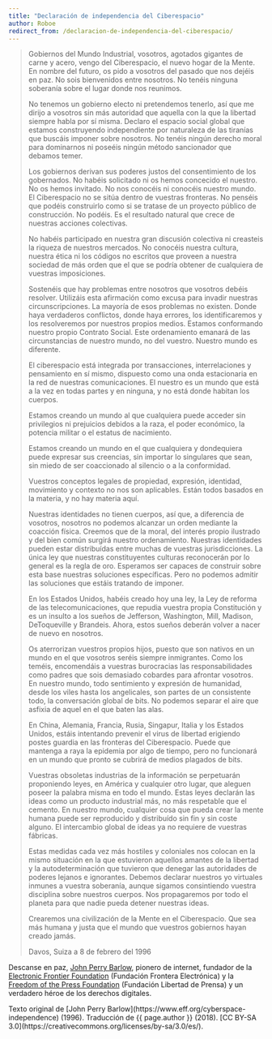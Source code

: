 ```yaml
---
title: "Declaración de independencia del Ciberespacio"
author: Roboe
redirect_from: /declaracion-de-independencia-del-ciberespacio/
---
```


> Gobiernos del Mundo Industrial, vosotros, agotados gigantes de carne y acero, vengo del Ciberespacio, el nuevo hogar de la Mente. En nombre del futuro, os pido a vosotros del pasado que nos dejéis en paz. No sois bienvenidos entre nosotros. No tenéis ninguna soberanía sobre el lugar donde nos reunimos.
>
> No tenemos un gobierno electo ni pretendemos tenerlo, así que me dirijo a vosotros sin más autoridad que aquella con la que la libertad siempre habla por sí misma. Declaro el espacio social global que estamos construyendo independiente por naturaleza de las tiranías que buscáis imponer sobre nosotros. No tenéis ningún derecho moral para dominarnos ni poseéis ningún método sancionador que debamos temer.
>
> Los gobiernos derivan sus poderes justos del consentimiento de los gobernados. No habéis solicitado ni os hemos concecido el nuestro. No os hemos invitado. No nos conocéis ni conocéis nuestro mundo. El Ciberespacio no se sitúa dentro de vuestras fronteras. No penséis que podéis construirlo como si se tratase de un proyecto público de construcción. No podéis. Es el resultado natural que crece de nuestras acciones colectivas.
>
> No habéis participado en nuestra gran discusión colectiva ni creasteis la riqueza de nuestros mercados. No conocéis nuestra cultura, nuestra ética ni los códigos no escritos que proveen a nuestra sociedad de más orden que el que se podría obtener de cualquiera de vuestras imposiciones.
>
> Sostenéis que hay problemas entre nosotros que vosotros debéis resolver. Utilizáis esta afirmación como excusa para invadir nuestras circunscripciones. La mayoría de esos problemas no existen. Donde haya verdaderos conflictos, donde haya errores, los identificaremos y los resolveremos por nuestros propios medios. Estamos conformando nuestro propio Contrato Social. Este ordenamiento emanará de las circunstancias de nuestro mundo, no del vuestro. Nuestro mundo es diferente.
>
> El ciberespacio está integrada por transacciones, interrelaciones y pensamiento en sí mismo, dispuesto como una onda estacionaria en la red de nuestras comunicaciones. El nuestro es un mundo que está a la vez en todas partes y en ninguna, y no está donde habitan los cuerpos.
>
> Estamos creando un mundo al que cualquiera puede acceder sin privilegios ni prejuicios debidos a la raza, el poder económico, la potencia militar o el estatus de nacimiento.
>
> Estamos creando un mundo en el que cualquiera y dondequiera puede expresar sus creencias, sin importar lo singulares que sean, sin miedo de ser coaccionado al silencio o a la conformidad.
>
> Vuestros conceptos legales de propiedad, expresión, identidad, movimiento y contexto no nos son aplicables. Están todos basados en la materia, y no hay materia aquí.
>
> Nuestras identidades no tienen cuerpos, así que, a diferencia de vosotros, nosotros no podemos alcanzar un orden mediante la coacción física. Creemos que de la moral, del interés propio ilustrado y del bien común surgirá nuestro ordenamiento. Nuestras identidades pueden estar distribuídas entre muchas de vuestras jurisdicciones. La única ley que nuestras constituyentes culturas reconocerán por lo general es la regla de oro. Esperamos ser capaces de construir sobre esta base nuestras soluciones específicas. Pero no podemos admitir las soluciones que estáis tratando de imponer.
>
> En los Estados Unidos, habéis creado hoy una ley, la Ley de reforma de las telecomunicaciones, que repudia vuestra propia Constitución y es un insulto a los sueños de Jefferson, Washington, Mill, Madison, DeToqueville y Brandeis. Ahora, estos sueños deberán volver a nacer de nuevo en nosotros.
>
> Os aterrorizan vuestros propios hijos, puesto que son nativos en un mundo en el que vosotros seréis siempre inmigrantes. Como los teméis, encomendáis a vuestras burocracias las responsabilidades como padres que sois demasiado cobardes para afrontar vosotros. En nuestro mundo, todo sentimiento y expresión de humanidad, desde los viles hasta los angelicales, son partes de un consistente todo, la conversación global de bits. No podemos separar el aire que asfixia de aquel en el que baten las alas.
>
> En China, Alemania, Francia, Rusia, Singapur, Italia y los Estados Unidos, estáis intentando prevenir el virus de libertad erigiendo postes guardia en las fronteras del Ciberespacio. Puede que mantenga a raya la epidemia por algo de tiempo, pero no funcionará en un mundo que pronto se cubrirá de medios plagados de bits.
>
> Vuestras obsoletas industrias de la información se perpetuarán proponiendo leyes, en América y cualquier otro lugar, que aleguen poseer la palabra misma en todo el mundo. Estas leyes declarán las ideas como un producto industrial más, no más respetable que el cemento. En nuestro mundo, cualquier cosa que pueda crear la mente humana puede ser reproducido y distribuído sin fin y sin coste alguno. El intercambio global de ideas ya no requiere de vuestras fábricas.
>
> Estas medidas cada vez más hostiles y coloniales nos colocan en la mismo situación en la que estuvieron aquellos amantes de la libertad y la autodeterminación que tuvieron que denegar las autoridades de poderes lejanos e ignorantes. Debemos declarar nuestros yo virtuales inmunes a vuestra soberanía, aunque sigamos consintiendo vuestra disciplina sobre nuestros cuerpos. Nos propagaremos por todo el planeta para que nadie pueda detener nuestras ideas.
>
> Crearemos una civilización de la Mente en el Ciberespacio. Que sea más humana y justa que el mundo que vuestros gobiernos hayan creado jamás.
>
> Davos, Suiza
> a 8 de febrero del 1996


Descanse en paz, [John Perry Barlow](https://www.eff.org/deeplinks/2018/02/john-perry-barlow-internet-pioneer-1947-2018), pionero de internet, fundador de la [Electronic Frontier Foundation](https://www.eff.org/) (Fundación Frontera Electrónica) y la [Freedom of the Press Foundation](https://freedom.press/) (Fundación Libertad de Prensa) y un verdadero héroe de los derechos digitales.

<aside markdown="1">
  Texto original de [John Perry Barlow](https://www.eff.org/cyberspace-independence) (1996).
  Traducción de {{ page.author }} (2018).
  [CC BY-SA 3.0](https://creativecommons.org/licenses/by-sa/3.0/es/).
</aside>
